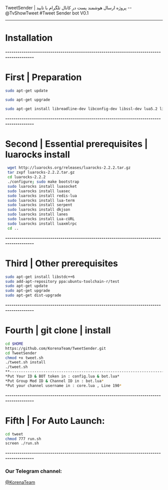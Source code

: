 TweetSender | پروژه ارسال هوشمند پست در کانال تلگرام با تایید  -- @TvShowTweet
#Tweet Sender bot V0.1
* * *

# Installation  
**------------------------------------------------------------------------------------------**
# First | Preparation
```sh
sudo apt-get update

sudo apt-get upgrade

sudo apt-get install libreadline-dev libconfig-dev libssl-dev lua5.2 liblua5.2-dev libevent-dev make unzip git redis-server g++ libjansson-dev libpython-dev expat libexpat1-dev tmux subversion
```
**------------------------------------------------------------------------------------------**
# Second | Essential prerequisites | luarocks install
```sh
 wget http://luarocks.org/releases/luarocks-2.2.2.tar.gz
 tar zxpf luarocks-2.2.2.tar.gz
 cd luarocks-2.2.2
 ./configure; sudo make bootstrap
 sudo luarocks install luasocket
 sudo luarocks install luasec
 sudo luarocks install redis-lua
 sudo luarocks install lua-term
 sudo luarocks install serpent
 sudo luarocks install dkjson
 sudo luarocks install lanes
 sudo luarocks install Lua-cURL
 sudo luarocks install luaxmlrpc
 cd ..
```
**------------------------------------------------------------------------------------------**
# Third | Other prerequisites
```sh
sudo apt-get install libstdc++6
sudo add-apt-repository ppa:ubuntu-toolchain-r/test 
sudo apt-get update
sudo apt-get upgrade
sudo apt-get dist-upgrade
```
**------------------------------------------------------------------------------------------**
# Fourth | git clone | install
```sh
cd $HOME
https://github.com/KorenaTeam/TweetSender.git
cd TweetSender
chmod +x tweet.sh
./tweet.sh install
./tweet.sh 
**------------------------------------------------------------------------------------------**
*Put Your ID & BOT token in : config.lua & bot.lua*
*Put Group Mod ID & Channel ID in : bot.lua*
*Put your channel username in : core.lua , Line 190*
```
**------------------------------------------------------------------------------------------**
# Fifth | For Auto Launch:
```sh
cd tweet
chmod 777 run.sh
screen ./run.sh
```
**------------------------------------------------------------------------------------------**
### Our Telegram channel:
[@KorenaTeam](https://telegram.me/korenateam)
